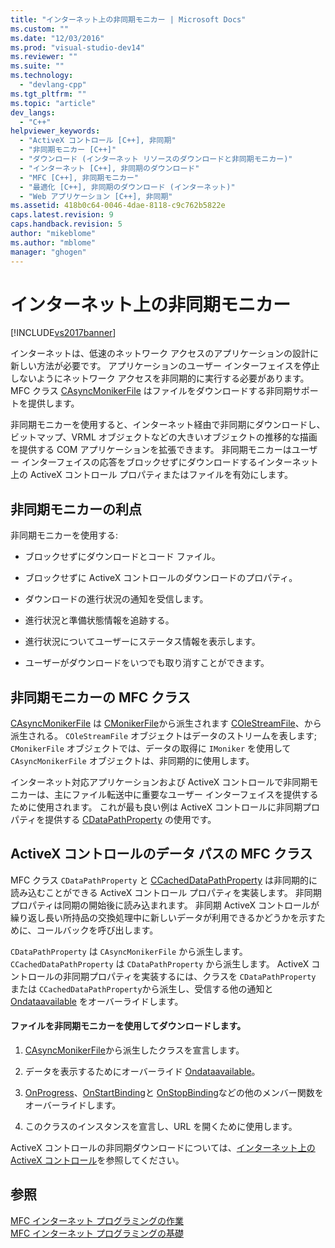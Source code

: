 ```yaml
---
title: "インターネット上の非同期モニカー | Microsoft Docs"
ms.custom: ""
ms.date: "12/03/2016"
ms.prod: "visual-studio-dev14"
ms.reviewer: ""
ms.suite: ""
ms.technology: 
  - "devlang-cpp"
ms.tgt_pltfrm: ""
ms.topic: "article"
dev_langs: 
  - "C++"
helpviewer_keywords: 
  - "ActiveX コントロール [C++], 非同期"
  - "非同期モニカー [C++]"
  - "ダウンロード (インターネット リソースのダウンロードと非同期モニカー)"
  - "インターネット [C++], 非同期のダウンロード"
  - "MFC [C++], 非同期モニカー"
  - "最適化 [C++], 非同期のダウンロード (インターネット)"
  - "Web アプリケーション [C++], 非同期"
ms.assetid: 418b0c64-0046-4dae-8118-c9c762b5822e
caps.latest.revision: 9
caps.handback.revision: 5
author: "mikeblome"
ms.author: "mblome"
manager: "ghogen"
---
```

# インターネット上の非同期モニカー
[!INCLUDE[vs2017banner](../assembler/inline/includes/vs2017banner.md)]

インターネットは、低速のネットワーク アクセスのアプリケーションの設計に新しい方法が必要です。  アプリケーションのユーザー インターフェイスを停止しないようにネットワーク アクセスを非同期的に実行する必要があります。  MFC クラス [CAsyncMonikerFile](../mfc/reference/casyncmonikerfile-class.md) はファイルをダウンロードする非同期サポートを提供します。  
  
 非同期モニカーを使用すると、インターネット経由で非同期にダウンロードし、ビットマップ、VRML オブジェクトなどの大きいオブジェクトの推移的な描画を提供する COM アプリケーションを拡張できます。  非同期モニカーはユーザー インターフェイスの応答をブロックせずにダウンロードするインターネット上の ActiveX コントロール プロパティまたはファイルを有効にします。  
  
## 非同期モニカーの利点  
 非同期モニカーを使用する:  
  
-   ブロックせずにダウンロードとコード ファイル。  
  
-   ブロックせずに ActiveX コントロールのダウンロードのプロパティ。  
  
-   ダウンロードの進行状況の通知を受信します。  
  
-   進行状況と準備状態情報を追跡する。  
  
-   進行状況についてユーザーにステータス情報を表示します。  
  
-   ユーザーがダウンロードをいつでも取り消すことができます。  
  
## 非同期モニカーの MFC クラス  
 [CAsyncMonikerFile](../mfc/reference/casyncmonikerfile-class.md) は [CMonikerFile](../Topic/CMonikerFile%20Class.md)から派生されます [COleStreamFile](../Topic/COleStreamFile%20Class.md)、から派生される。  `COleStreamFile` オブジェクトはデータのストリームを表します; `CMonikerFile` オブジェクトでは、データの取得に `IMoniker` を使用して `CAsyncMonikerFile` オブジェクトは、非同期的に使用します。  
  
 インターネット対応アプリケーションおよび ActiveX コントロールで非同期モニカーは、主にファイル転送中に重要なユーザー インターフェイスを提供するために使用されます。  これが最も良い例は ActiveX コントロールに非同期プロパティを提供する [CDataPathProperty](../mfc/reference/cdatapathproperty-class.md) の使用です。  
  
## ActiveX コントロールのデータ パスの MFC クラス  
 MFC クラス `CDataPathProperty` と [CCachedDataPathProperty](../mfc/reference/ccacheddatapathproperty-class.md) は非同期的に読み込むことができる ActiveX コントロール プロパティを実装します。  非同期プロパティは同期の開始後に読み込まれます。  非同期 ActiveX コントロールが繰り返し長い所持品の交換処理中に新しいデータが利用できるかどうかを示すために、コールバックを呼び出します。  
  
 `CDataPathProperty` は `CAsyncMonikerFile` から派生します。  `CCachedDataPathProperty` は `CDataPathProperty` から派生します。  ActiveX コントロールの非同期プロパティを実装するには、クラスを `CDataPathProperty` または `CCachedDataPathProperty`から派生し、受信する他の通知と [Ondataavailable](../Topic/CAsyncMonikerFile::OnDataAvailable.md) をオーバーライドします。  
  
#### ファイルを非同期モニカーを使用してダウンロードします。  
  
1.  [CAsyncMonikerFile](../mfc/reference/casyncmonikerfile-class.md)から派生したクラスを宣言します。  
  
2.  データを表示するためにオーバーライド [Ondataavailable](../Topic/CAsyncMonikerFile::OnDataAvailable.md)。  
  
3.  [OnProgress](../Topic/CAsyncMonikerFile::OnProgress.md)、[OnStartBinding](../Topic/CAsyncMonikerFile::OnStartBinding.md)と [OnStopBinding](../Topic/CAsyncMonikerFile::OnStopBinding.md)などの他のメンバー関数をオーバーライドします。  
  
4.  このクラスのインスタンスを宣言し、URL を開くために使用します。  
  
 ActiveX コントロールの非同期ダウンロードについては、[インターネット上の ActiveX コントロール](../mfc/activex-controls-on-the-internet.md)を参照してください。  
  
## 参照  
 [MFC インターネット プログラミングの作業](../mfc/mfc-internet-programming-tasks.md)   
 [MFC インターネット プログラミングの基礎](../mfc/mfc-internet-programming-basics.md)